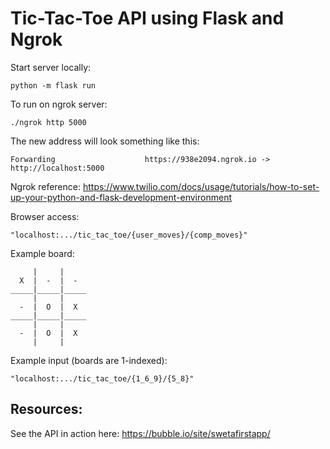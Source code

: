 # Tic-Tac-Toe API using Flask and Ngrok 

Start server locally: 
```
python -m flask run 
```
To run on ngrok server:
```
./ngrok http 5000
```
The new address will look something like this: 
```
Forwarding                    https://938e2094.ngrok.io -> http://localhost:5000
```

Ngrok reference: <https://www.twilio.com/docs/usage/tutorials/how-to-set-up-your-python-and-flask-development-environment>

Browser access: 
```
"localhost:.../tic_tac_toe/{user_moves}/{comp_moves}" 
```

Example board: 
```
     |     |     
  X  |  -  |  -  
_____|_____|_____
     |     |     
  -  |  O  |  X  
_____|_____|_____
     |     |     
  -  |  O  |  X  
     |     |     
```
Example input (boards are 1-indexed): 
```
"localhost:.../tic_tac_toe/{1_6_9}/{5_8}" 
```

## Resources: 

See the API in action here: <https://bubble.io/site/swetafirstapp/>
